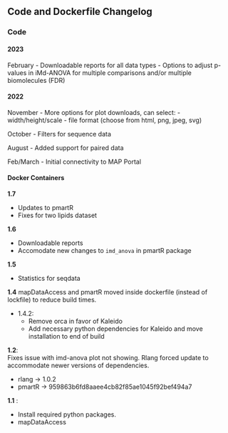 ## Code and Dockerfile Changelog

### Code 

#### 2023

February
    - Downloadable reports for all data types 
    - Options to adjust p-values in iMd-ANOVA for multiple comparisons and/or multiple biomolecules (FDR)

#### 2022

November
    - More options for plot downloads, can select:
        - width/height/scale
        - file format (choose from html, png, jpeg, svg)

October
    - Filters for sequence data

August
    - Added support for paired data

Feb/March
    - Initial connectivity to MAP Portal

#### Docker Containers

**1.7**
- Updates to pmartR
- Fixes for two lipids dataset

**1.6**
- Downloadable reports
- Accomodate new changes to `imd_anova` in pmartR package

**1.5**
- Statistics for seqdata

**1.4**
mapDataAccess and pmartR moved inside dockerfile (instead of lockfile) to reduce build times.  
- 1.4.2:
    - Remove orca in favor of Kaleido
    - Add necessary python dependencies for Kaleido and move installation to end of build

**1.2**:  
Fixes issue with imd-anova plot not showing.  Rlang forced update to accommodate newer versions of dependencies. 
- rlang -> 1.0.2
- pmartR -> 959863b6fd8aaee4cb82f85ae1045f92bef494a7

**1.1** :  
- Install required python packages.
- mapDataAccess
